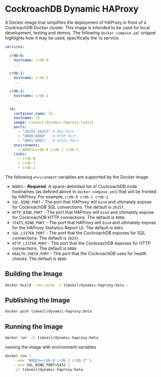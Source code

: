 # CockroachDB Dynamic HAProxy
A Docker image that simplifies the deployment of HAProxy in front of a CockroachDB Docker cluster.  This image is intended to be used for local development, testing and demos.  The following `docker-compose.yml` snippet highlights how it may be used, specifically the `lb` service. 

```yaml
services:

  crdb-0:
    hostname: crdb-0
    ...

  crdb-1:
    hostname: crdb-1
    ...

  crdb-2:
    hostname: crdb-2
    ...

  lb:
    container_name: lb
    hostname: lb
    image: timveil/dynamic-haproxy:latest
    ports:
      - "26257:26257" # SQL Port
      - "8080:8080"   # HTTP Port
      - "8081:8081"   # Stats Port
    environment:
      - NODES=crdb-0 crdb-1 crdb-2
    links:
      - crdb-0
      - crdb-1
      - crdb-2
```

The following `environment` variables are supported by the Docker image.
* `NODES` - __Required__. A space-delimited list of CockroachDB node hostnames (as defined above in `docker-compose.yml`) that will be fronted by HAProxy.  For example, `crdb-0 crdb-1 crdb-2`.
* `SQL_BIND_PORT` - The port that HAProxy will `bind` and ultimately expose for CockroachDB SQL connections.  The default is `26257`.
* `HTTP_BIND_PORT` - The port that HAProxy will `bind` and ultimately expose for CockroachDB HTTP connections.  The default is `8080`.
* `STATS_BIND_PORT` - The port that HAProxy will `bind` and ultimately expose for the HAProxy Statistics Report UI.  The default is `8081`.
* `SQL_LISTEN_PORT` - The port that the CockroachDB exposes for SQL connections.  The default is `26257`.
* `HTTP_LISTEN_PORT` - The port that the CockroachDB exposes for HTTP connections.  The default is `8080`.
* `HEALTH_CHECK_PORT` - The port that the CockroachDB uses for health checks.  The default is `8080`.

## Building the Image
```bash
docker build --no-cache -t timveil/dynamic-haproxy:beta .
```

## Publishing the Image
```bash
docker push timveil/dynamic-haproxy:beta
```

## Running the Image
```bash
docker run -it timveil/dynamic-haproxy:beta
```

running the image with environment variables
```bash
docker run \
    --env "NODES=crdb-0 crdb-1 crdb-2" \
    --env SQL_BIND_PORT=5432 \
    -it timveil/dynamic-haproxy:beta
```